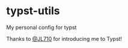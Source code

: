 # typst-utils
My personal config for typst

Thanks to [@JL710](https://github.com/JL710) for introducing me to Typst!